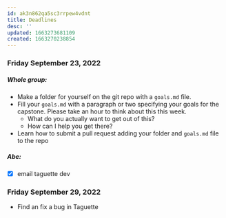 ```yaml
---
id: ak3n862qa5sc3rrpew4vdnt
title: Deadlines
desc: ''
updated: 1663273681109
created: 1663270238854
---
```


### Friday September 23, 2022

##### Whole group:
- Make a folder for yourself on the git repo with a `goals.md` file.
- Fill your `goals.md` with a paragraph or two specifying your goals for the capstone. Please take an hour to think about this this week.
    - What do you actually want to get out of this?
    - How can I help you get there?
- Learn how to submit a pull request adding your folder and `goals.md` file to the repo

##### Abe: 
- [x] email taguette dev

### Friday September 29, 2022

- Find an fix a bug in Taguette